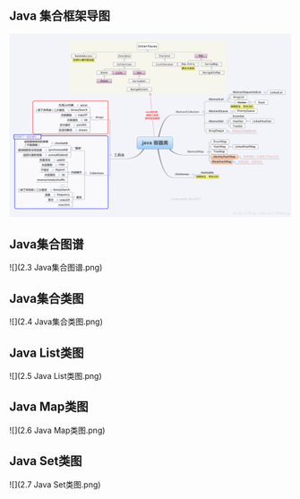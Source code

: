## Java 集合框架导图

![](./导图.png)



## Java集合图谱

![](2.3 Java集合图谱.png)

## Java集合类图

![](2.4 Java集合类图.png)





## Java List类图

![](2.5 Java List类图.png)



## Java Map类图

![](2.6 Java Map类图.png)



## Java Set类图

![](2.7 Java Set类图.png)



